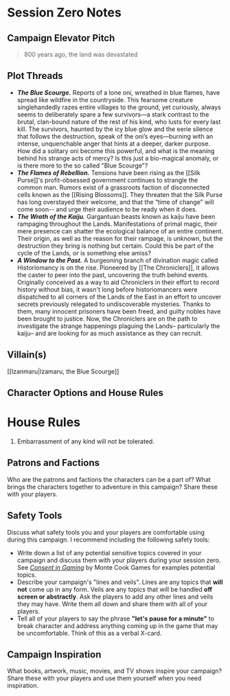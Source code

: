 # Session Zero Notes

## Campaign Elevator Pitch

> 800 years ago, the land was devastated 
## Plot Threads

- ***The Blue Scourge.*** Reports of a lone oni, wreathed in blue flames, have spread like wildfire in the countryside. This fearsome creature singlehandedly razes entire villages to the ground, yet curiously, always seems to deliberately spare a few survivors—a stark contrast to the brutal, clan-bound nature of the rest of his kind, who lusts for every last kill. The survivors, haunted by the icy blue glow and the eerie silence that follows the destruction, speak of the oni’s eyes—burning with an intense, unquenchable anger that hints at a deeper, darker purpose. How did a solitary oni become this powerful, and what is the meaning behind his strange acts of mercy? Is this just a bio-magical anomaly, or is there more to the so called "Blue Scourge"?
- ***The Flames of Rebellion.*** Tensions have been rising as the [[Silk Purse]]'s profit-obsessed government continues to strangle the common man. Rumors exist of a grassroots faction of disconnected cells known as the [[Rising Blossoms]]. They threaten that the Silk Purse has long overstayed their welcome, and that the “time of change” will come soon-- and urge their audience to be ready when it does.
- ***The Wrath of the Kaiju.*** Gargantuan beasts known as kaiju have been rampaging throughout the Lands. Manifestations of primal magic, their mere presence can shatter the ecological balance of an entire continent. Their origin, as well as the reason for their rampage, is unknown, but the destruction they bring is nothing but certain. Could this be part of the cycle of the Lands, or is something else amiss?
- ***A Window to the Past.*** A burgeoning branch of divination magic called Historiomancy is on the rise. Pioneered by [[The Chroniclers]], it allows the caster to peer into the past, uncovering the truth behind events. Originally conceived as a way to aid Chroniclers in their effort to record history without bias, it wasn't long before historiomancers were dispatched to all corners of the Lands of the East in an effort to uncover secrets previously relegated to undiscoverable mysteries. Thanks to them, many innocent prisoners have been freed, and guilty nobles have been brought to justice. Now, the Chroniclers are on the path to investigate the strange happenings plaguing the Lands– particularly the kaiju– and are looking for as much assistance as they can recruit.
## Villain(s)

[[Izanmaru|Izamaru, the Blue Scourge]]

## Character Options and House Rules

# House Rules

1. Embarrassment of any kind will not be tolerated. 
## Patrons and Factions

Who are the patrons and factions the characters can be a part of? What brings the characters together to adventure in this campaign? Share these with your players.

## Safety Tools

Discuss what safety tools you and your players are comfortable using during this campaign. I recommend including the following safety tools:

- Write down a list of any potential sensitive topics covered in your campaign and discuss them with your players during your session zero. See [*Consent in Gaming*](https://www.montecookgames.com/consent-in-gaming/) by Monte Cook Games for examples potential topics.
- Describe your campaign's "lines and veils". Lines are any topics that **will not** come up in any form. Veils are any topics that will be handled **off screen or abstractly**. Ask the players to add any other lines and veils they may have. Write them all down and share them with all of your players.
- Tell all of your players to say the phrase **"let's pause for a minute"** to break character and address anything coming up in the game that may be uncomfortable. Think of this as a verbal X-card.

## Campaign Inspiration

What books, artwork, music, movies, and TV shows inspire your campaign? Share these with your players and use them yourself when you need inspiration.